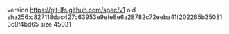 version https://git-lfs.github.com/spec/v1
oid sha256:c827118dac427c63953e9efe8e6a28782c72eeba41f202265b350813c8f4bd65
size 45031
